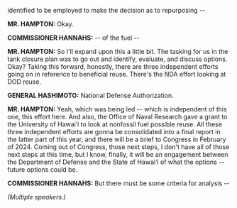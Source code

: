 identified to be employed to make the decision as to repurposing -- 

**MR. HAMPTON:** Okay. 

**COMMISSIONER HANNAHS:** -- of the fuel -- 

**MR. HAMPTON:** So I'll expand upon this a little bit. The tasking for us in the tank closure plan was to go out and identify, evaluate, and discuss options. Okay? Taking this forward, honestly, there are three independent efforts going on in reference to beneficial reuse. There's the NDA effort looking at DOD reuse. 

**GENERAL HASHIMOTO:** National Defense Authorization. 

**MR. HAMPTON:** Yeah, which was being led -- which is independent of this one, this effort here. And also, the Office of Naval Research gave a grant to the University of Hawai‘i to look at nonfossil fuel possible reuse. All these three independent efforts are gonna be consolidated into a final report in the latter part of this year, and there will be a brief to Congress in February of 2024. Coming out of Congress, those next steps, I don't have all of those next steps at this time, but I know, finally, it will be an engagement between the Department of Defense and the State of Hawai‘i of what the options -- future options could be. 

**COMMISSIONER HANNAHS:** But there must be some criteria for analysis -- 

*(Multiple speakers.)*